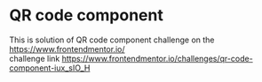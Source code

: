 # QR code component
This is solution of QR code component challenge on the https://www.frontendmentor.io/
<br>challenge link https://www.frontendmentor.io/challenges/qr-code-component-iux_sIO_H
